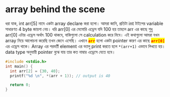 # array behind the scene

ধরা যাক, int arr\[5] নামে একটা array declare করা হলো।  আমরা জানি, প্রতিটা int টাইপের variable সাধারণত 4 byte জায়গা নেয়। ধরি arr\[0] এর মেমোরি এড্রেস যদি 100 হয় তাহলে  arr এর কাছে শুধু arr\[0] এটার এড্রেস অর্থাৎ 100 থাকবে, বাকিগুলো সে calculation করে নিবে। এই কথাগুলো আমরা যখন array নিয়ে আলোচনা করেছি তখন জেনে এসেছি। এখানে <mark style="color:red;">**`arr`**</mark> হলো একটা pointer কারণ এর কাছে <mark style="color:red;">**`arr[0]`**</mark> এর এড্রেস থাকে। Array এর পরবর্তী element এর ভ্যালু print করতে হলে `*(arr+1)` এভাবে লিখতে হয়। data type অনুযায়ী pointer বুঝে যায় তার কত নাম্বার এড্রেসে যেতে হবে।&#x20;

```c
#include <stdio.h>
int main() {
  int arr[2] = {30, 40};
  printf("%d \n", *(arr + 1)); // output is 40

  return 0;
}
```
